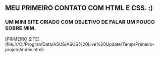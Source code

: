 ## MEU PRIMEIRO CONTATO COM HTML E CSS. :)
### UM MINI SITE CRIADO COM OBJETIVO DE FALAR UM POUCO SOBRE MIM.
[PRIMEIRO SITE] (file:///C:/ProgramData/ASUS/ASUS%20Live%20Update/Temp/Primeiro-projeto/index.html)
